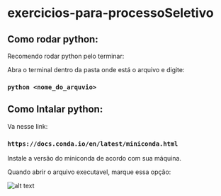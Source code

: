 # exercicios-para-processoSeletivo

## Como rodar python:

Recomendo rodar python pelo terminar:

Abra o terminal dentro da pasta onde está o arquivo e digite:
### `python <nome_do_arquvio>`

## Como Intalar python:

Va nesse link:

### `https://docs.conda.io/en/latest/miniconda.html`

Instale a versão do miniconda de acordo com sua máquina.

Quando abrir o arquivo executavel, marque essa opção:

![alt text]("https://github.com/lopix320/exercicios-para-processoSeletivo/blob/main/Captura%20de%20tela%202022-06-22%20203242.png")

